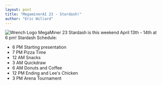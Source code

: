 ```yaml
---
layout: post
title: "MegaminerAI 23 - Stardash!"
author: "Eric Willard"
---
```

![Wrench Logo](/static/img/wrench.png)
MegaMiner 23 Stardash is this weekend April 13th - 14th at 6 pm!
Stardash Schedule:
  - 6 PM Starting presentation
  - 7 PM Pizza Time
  - 12 AM Snacks
  - 3 AM Quickdraw
  - 6 AM Donuts and Coffee
  - 12 PM Ending and Lee's Chicken
  - 3 PM Arena Tournament